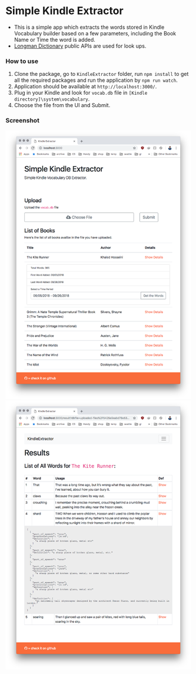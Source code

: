 # Simple Kindle Extractor

- This is a simple app which extracts the words stored in Kindle Vocabulary builder based on a few parameters, including the Book Name or Time the word is added.
- [Longman Dictionary](https://www.ldoceonline.com/) public APIs are used for look ups.

### How to use
1. Clone the package, go to `KindleExtractor` folder, run `npm install` to get all the required packages and run the application by `npm run watch`.
2. Application should be available at `http://localhost:3000/`.
3. Plug in your Kindle and look for `vocab.db` file in `[Kindle directory]\system\vocabulary`.
4. Choose the file from the UI and Submit.

### Screenshot
<img src="./readme_img/home.png" alt="Home Page" style="width:600px;"/>
<img src="./readme_img/results.png" alt="Home Page" style="width:600px;"/>
